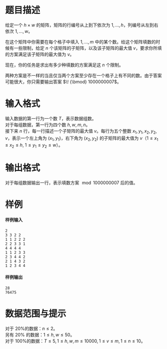
# 题目描述

给定一个 $h \times w$ 的矩阵，矩阵的行编号从上到下依次为 $1,\ldots,h$，列编号从左到右依次 $1,\ldots,w$。

在这个矩阵中你需要在每个格子中填入 $1,\ldots,m$ 中的某个数。给这个矩阵填数的时候有一些限制，给定 $n$ 个该矩阵的子矩阵，以及该子矩阵的最大值 $v$，要求你所填的方案满足该子矩阵的最大值为 $v$。

现在，你的任务是求出有多少种填数的方案满足这 $n$ 个限制。

两种方案是不一样的当且仅当两个方案至少存在一个格子上有不同的数。由于答案可能很大，你只需要输出答案 $\! {\bmod} 1000000007$。


# 输入格式

输入数据的第一行为一个数 $T$，表示数据组数。  
对于每组数据，第一行为四个数 $h,w,m,n$。  
接下来 $n$ 行，每一行描述一个子矩阵的最大值 $v$。每行为五个整数 $x_1,y_1,x_2,y_2,v$，表示一个左上角为 $(x_1,y_1)$，右下角为 $(x_2,y_2)$ 的子矩阵的最大值为 $v$（$1\leq x_1\leq x_2\leq h,\ 1\leq y_1\leq y_2\leq w$）。

# 输出格式

对于每组数据输出一行，表示填数方案 $\! \bmod 1000000007$ 后的值。

# 样例

#### 样例输入
```plain
2
3 3 2 2
1 1 2 2 2
2 2 3 3 1
4 4 4 4
1 1 2 3 3
2 3 4 4 2
2 1 4 3 2
1 2 3 4 4
```
#### 样例输出
```plain
28
76475
```

# 数据范围与提示

对于 20%的数据：$n \leq 2$。  
另有 20% 的数据：$1 \leq h, w\leq 50$。  
对于 100%的数据：$T \leq 5,1 \leq h, w, m \leq 10000,1 \leq v \leq m, 1 \leq n \leq 10$。


